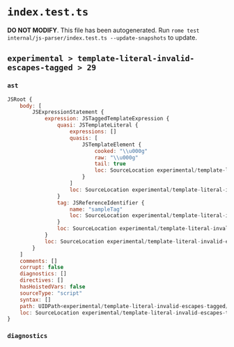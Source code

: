 # `index.test.ts`

**DO NOT MODIFY**. This file has been autogenerated. Run `rome test internal/js-parser/index.test.ts --update-snapshots` to update.

## `experimental > template-literal-invalid-escapes-tagged > 29`

### `ast`

```javascript
JSRoot {
	body: [
		JSExpressionStatement {
			expression: JSTaggedTemplateExpression {
				quasi: JSTemplateLiteral {
					expressions: []
					quasis: [
						JSTemplateElement {
							cooked: "\\u000g"
							raw: "\\u000g"
							tail: true
							loc: SourceLocation experimental/template-literal-invalid-escapes-tagged/29/input.js 1:10-1:16
						}
					]
					loc: SourceLocation experimental/template-literal-invalid-escapes-tagged/29/input.js 1:9-1:17
				}
				tag: JSReferenceIdentifier {
					name: "sampleTag"
					loc: SourceLocation experimental/template-literal-invalid-escapes-tagged/29/input.js 1:0-1:9 (sampleTag)
				}
				loc: SourceLocation experimental/template-literal-invalid-escapes-tagged/29/input.js 1:0-1:17
			}
			loc: SourceLocation experimental/template-literal-invalid-escapes-tagged/29/input.js 1:0-1:17
		}
	]
	comments: []
	corrupt: false
	diagnostics: []
	directives: []
	hasHoistedVars: false
	sourceType: "script"
	syntax: []
	path: UIDPath<experimental/template-literal-invalid-escapes-tagged/29/input.js>
	loc: SourceLocation experimental/template-literal-invalid-escapes-tagged/29/input.js 1:0-1:17
}
```

### `diagnostics`

```

```
